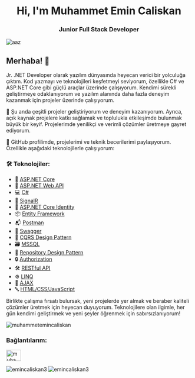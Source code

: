 
<h1 align="center">Hi, I'm Muhammet Emin Caliskan</h1>
<h3 align="center">Junior Full Stack Developer</h3>

![aaz](https://github.com/user-attachments/assets/369a50ef-3c7b-4243-94df-94cb014f6e8d)


## Merhaba! 👋

Jr. .NET Developer olarak yazılım dünyasında heyecan verici bir yolculuğa çıktım. Kod yazmayı ve teknolojileri keşfetmeyi seviyorum, özellikle C# ve ASP.NET Core gibi güçlü araçlar üzerinde çalışıyorum. Kendimi sürekli geliştirmeye odaklanıyorum ve yazılım alanında daha fazla deneyim kazanmak için projeler üzerinde çalışıyorum.

💼 Şu anda çeşitli projeler geliştiriyorum ve deneyim kazanıyorum. Ayrıca, açık kaynak projelere katkı sağlamak ve toplulukla etkileşimde bulunmak büyük bir keyif. Projelerimde yenilikçi ve verimli çözümler üretmeye gayret ediyorum.

🚀 GitHub profilimde, projelerimi ve teknik becerilerimi paylaşıyorum. Özellikle aşağıdaki teknolojilerle çalışıyorum:

### 🛠️ Teknolojiler:

- 🔵 [ASP.NET Core](https://docs.microsoft.com/en-us/aspnet/core/)
- 🔗 [ASP.NET Web API](https://docs.microsoft.com/en-us/aspnet/core/web-api/)
- 💻 [C#](https://docs.microsoft.com/en-us/dotnet/csharp/)
- 🔄 [SignalR](https://github.com/SignalR/SignalR)
- 🔑 [ASP.NET Core Identity](https://docs.microsoft.com/en-us/aspnet/core/security/authentication/identity)
- 📦 [Entity Framework](https://docs.microsoft.com/en-us/ef/)
- 📬 [Postman](https://www.getpostman.com/)
- 📜 [Swagger](https://swagger.io/)
- 🔄 [CQRS Design Pattern](https://www.dotnettricks.com/learn/designpatterns/cqrs-design-pattern-dotnet)
- 🗃️ [MSSQL](https://www.microsoft.com/en-us/sql-server)
- 📂 [Repository Design Pattern](https://martinfowler.com/eaaCatalog/repository.html)
- 🔒 [Authorization](https://docs.microsoft.com/en-us/aspnet/core/security/authorization/secure-data)
- 🛠️ [RESTful API](https://restfulapi.net/)
- ⚙️ [LINQ](https://docs.microsoft.com/en-us/dotnet/csharp/programming-guide/concepts/linq/)
- 🔧 [AJAX](https://developer.mozilla.org/en-US/docs/Web/Guide/AJAX)
- 🔤 [HTML/CSS/JavaScript](https://developer.mozilla.org/en-US/docs/Web/HTML)
  
Birlikte çalışma fırsatı bulursak, yeni projelerde yer almak ve beraber kaliteli çözümler üretmek için heyecan duyuyorum. Teknolojilere olan ilgimle, her gün kendimi geliştirmek ve yeni şeyler öğrenmek için sabırsızlanıyorum!

<p align="left"> 
  <img src="https://komarev.com/ghpvc/?username=muhammetemincaliskan&label=Profile%20views&color=0e75b6&style=flat" alt="muhammetemincaliskan" /> 
</p>



### Bağlantılarım:
<p align="left">
  <a href="https://linkedin.com/in/muhammetemincaliskan" target="blank">
    <img align="center" src="https://raw.githubusercontent.com/rahuldkjain/github-profile-readme-generator/master/src/images/icons/Social/linked-in-alt.svg" alt="muhammetemincaliskan" height="30" width="40" />
  </a>
</p>

<p><img align="left" src="https://github-readme-streak-stats.herokuapp.com/?user=emincaliskan3&theme=black-ice&background=000000&stroke=ffffff&ring=ff6600&fire=ff6600&currStreakLabel=ff6600" alt="emincaliskan3" /></p>
<p><img align="center" src="https://github-readme-stats.vercel.app/api/top-langs?username=emincaliskan3&show_icons=true&locale=en&layout=compact&bg_color=000000&title_color=ff6600&text_color=ffffff&icon_color=ffcc00" alt="emincaliskan3" /></p>
